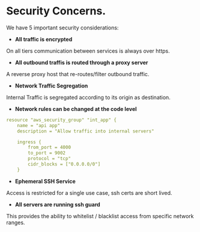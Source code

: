# Security Concerns.


We have 5 important security considerations:

* **All traffic is encrypted**

On all tiers communication between services is always over https.

* **All outbound traffis is routed through a proxy server**

A reverse proxy host that re-routes/filter outbound traffic.

* **Network Traffic Segregation**

Internal Traffic is segregated according to its origin as destination.

* **Network rules can be changed at the code level**

```yaml
resource "aws_security_group" "int_app" {
	name = "api app"
	description = "Allow traffic into internal servers"

	ingress {
		from_port = 4000
		to_port = 9002
		protocol = "tcp"
		cidr_blocks = ["0.0.0.0/0"]
	}
```

* **Ephemeral SSH Service**

Access is restricted for a single use case, ssh certs are short lived.

* **All servers are running ssh guard**

This provides the ability to whitelist / blacklist access from specific network ranges.
